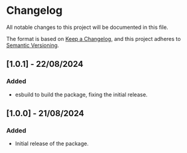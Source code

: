 # Changelog

All notable changes to this project will be documented in this file.

The format is based on [Keep a Changelog](https://keepachangelog.com/en/1.0.0/),
and this project adheres to [Semantic Versioning](https://semver.org/spec/v2.0.0.html).

## [1.0.1] - 22/08/2024

### Added

- esbuild to build the package, fixing the initial release.

## [1.0.0] - 21/08/2024

### Added

- Initial release of the package.
